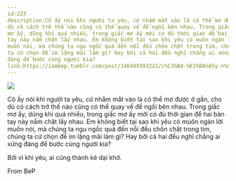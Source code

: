 ```yaml
---
id:223
description:Cô ấy nói khi người ta yêu, cứ nhắm mắt vào là có thể mơ được ở gần, cho
dù có cách trở thế nào cũng có thể quay về để ngồi bên nhau. Trong giấc
mơ ấy, dũng khí quá nhiều, trong giấc mơ ấy mới có đủ thời gian để hai bàn
tay này nắm chặt lấy nhau. Em không biết tại sao khi yêu có muôn ngàn lời
muốn nói, mà chúng ta ngu ngốc quá đến nỗi đều chôn chặt trong tim, chúng
ta cứ chọn để im lặng mãi làm gì? Hay bởi cả hai đều nghĩ chẳng ai xứng
đáng để bước cùng người kia?
link:https://iambep.tumblr.com/post/146449393221/c%C3%B4-%E1%BA%A5y-n%C3%B3i-khi-ng%C6%B0%E1%BB%9Di-ta-y%C3%AAu-c%E1%BB%A9-nh%E1%BA%AFm-m%E1%BA%AFt-v%C3%A0o-l%C3%A0-c%C3%B3
---
```


![](https://64.media.tumblr.com/d018695aba7dd39087c489dde1df06c7/tumblr_o9brmoch3y1u3a9rjo1_540.jpg)

Cô ấy nói khi người ta yêu, cứ nhắm mắt vào là có thể mơ được ở gần, cho
dù có cách trở thế nào cũng có thể quay về để ngồi bên nhau. Trong giấc
mơ ấy, dũng khí quá nhiều, trong giấc mơ ấy mới có đủ thời gian để hai bàn
tay này nắm chặt lấy nhau. Em không biết tại sao khi yêu có muôn ngàn lời
muốn nói, mà chúng ta ngu ngốc quá đến nỗi đều chôn chặt trong tim, chúng
ta cứ chọn để im lặng mãi làm gì? Hay bởi cả hai đều nghĩ chẳng ai xứng
đáng để bước cùng người kia?

Bởi vì khi yêu, ai cũng thành kẻ dại khờ.

From BeP